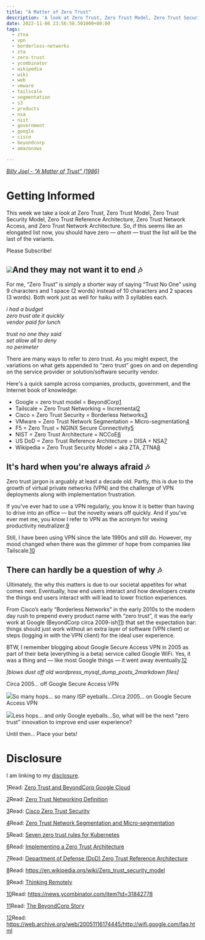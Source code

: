 ```yaml
---
title: "A Matter of Zero Trust"
description: 'A look at Zero Trust, Zero Trust Model, Zero Trust Security Model, Zero Trust Reference Architecture'
date: 2022-11-06 23:56:58.501000+00:00
tags:
  - ztna
  - vpn
  - borderless-networks
  - zta
  - zero-trust
  - ycombinator
  - wikipedia
  - wiki
  - web
  - vmware
  - tailscale
  - segmentation
  - s3
  - products
  - nsa
  - nist
  - government
  - google
  - cisco
  - beyondcorp
  - amazonaws

---
```


*[Billy Joel - “A Matter of Trust” (1986)](https://www.youtube.com/watch?v=6yYchgX1fMw)*

Getting Informed
================

This week we take a look at Zero Trust, Zero Trust Model, Zero Trust Security Model, Zero Trust Reference Architecture, Zero Trust Network Access, and Zero Trust Network Architecture. So, if this seems like an elongated list now, you should have zero *— ahem —* trust the list will be the last of the variants.

Please Subscribe!

[![](https://bucketeer-e05bbc84-baa3-437e-9518-adb32be77984.s3.amazonaws.com/public/images/400d3c16-90ab-4348-92bf-0121eec1aff1_940x788.png)](https://substackcdn.com/image/fetch/f_auto,q_auto:good,fl_progressive:steep/https%3A%2F%2Fbucketeer-e05bbc84-baa3-437e-9518-adb32be77984.s3.amazonaws.com%2Fpublic%2Fimages%2F400d3c16-90ab-4348-92bf-0121eec1aff1_940x788.png)And they may not want it to end 🎶
---------------------------------

For me, “Zero Trust” is simply a shorter way of saying “Trust No One” using 9 characters and 1 space (2 words) instead of 10 characters and 2 spaces (3 words). Both work just as well for haiku with 3 syllables each.

*i had a budget  
zero trust ate it quickly  
vendor paid for lunch*

*trust no one they said  
set allow all to deny  
no perimeter*

There are many ways to refer to zero trust. As you might expect, the variations on what gets appended to “zero trust” goes on and on depending on the service provider or solution/software security vendor.

Here's a quick sample across companies, products, government, and the Internet book of knowledge:

* Google = zero trust model = BeyondCorp[1](#footnote-1)
* Tailscale = Zero Trust Networking = Incremental[2](#footnote-2)
* Cisco = Zero Trust Security = Borderless Networks[3](#footnote-3)
* VMware = Zero Trust Network Segmentation = Micro-segmentation[4](#footnote-4)
* F5 = Zero Trust = NGINX Secure Connectivity[5](#footnote-5)
* NIST = Zero Trust Architecture = NCCoE[6](#footnote-6)
* US DoD = Zero Trust Reference Architecture = DISA + NSA[7](#footnote-7)
* Wikipedia = Zero Trust Security Model = aka ZTA, ZTNA[8](#footnote-8)

It's hard when you're always afraid 🎶
-------------------------------------

Zero trust jargon is arguably at least a decade old. Partly, this is due to the growth of virtual private networks (VPN) and the challenge of VPN deployments along with implementation frustration.

If you've ever had to use a VPN regularly, you know it is better than having to drive into an office — but the novelty wears off quickly. And if you’ve ever met me, you know I refer to VPN as the acronym for vexing productivity neutralizer.[9](#footnote-9)

Still, I have been using VPN since the late 1990s and still do. However, my mood changed when there was the glimmer of hope from companies like Tailscale.[10](#footnote-10)

There can hardly be a question of why 🎶
---------------------------------------

Ultimately, the why this matters is due to our societal appetites for what comes next. Eventually, how end users interact and how developers create the things end users interact with will lead to lower friction experiences.

From Cisco’s early “Borderless Networks” in the early 2010s to the modern day rush to prepend every product name with “zero trust”, it was the early work at Google (BeyondCorp circa 2009-ish[11](#footnote-11)) that set the expectation bar: things should just work without an extra layer of software (VPN client) or steps (logging in with the VPN client) for the ideal user experience.

BTW, I remember blogging about Google Secure Access VPN in 2005 as part of their beta (everything is a beta) service called Google WiFi. Yes, it was a thing and — like most Google things — it went away eventually.[12](#footnote-12)

*[blows dust off old wordpress\_mysql\_dump\_posts\_2markdown files]* 

Circa 2005… off Google Secure Access VPN

[![](https://bucketeer-e05bbc84-baa3-437e-9518-adb32be77984.s3.amazonaws.com/public/images/09b59fcf-7557-423d-a013-3d8d4d00ec1e_1714x804.png)](https://substackcdn.com/image/fetch/f_auto,q_auto:good,fl_progressive:steep/https%3A%2F%2Fbucketeer-e05bbc84-baa3-437e-9518-adb32be77984.s3.amazonaws.com%2Fpublic%2Fimages%2F09b59fcf-7557-423d-a013-3d8d4d00ec1e_1714x804.png)So many hops… so many ISP eyeballs…Circa 2005… on Google Secure Access VPN

[![](https://bucketeer-e05bbc84-baa3-437e-9518-adb32be77984.s3.amazonaws.com/public/images/f21f793b-f01f-465f-875c-65729b40e67e_1732x528.png)](https://substackcdn.com/image/fetch/f_auto,q_auto:good,fl_progressive:steep/https%3A%2F%2Fbucketeer-e05bbc84-baa3-437e-9518-adb32be77984.s3.amazonaws.com%2Fpublic%2Fimages%2Ff21f793b-f01f-465f-875c-65729b40e67e_1732x528.png)Less hops… and only Google eyeballs…So, what will be the next “zero trust” innovation to improve end user experience?

Until then… Place your bets!

Disclosure
==========

I am linking to my [disclosure](https://jaycuthrell.com/disclosure/?utm_campaign=Fudge%20Sunday&utm_medium=email&utm_source=Revue%20newsletter).

[1](#footnote-anchor-1)Read: [Zero Trust and BeyondCorp Google Cloud](https://cloud.google.com/blog/topics/developers-practitioners/zero-trust-and-beyondcorp-google-cloud)

[2](#footnote-anchor-2)Read: [Zero Trust Networking Definition](https://tailscale.com/kb/1123/zero-trust/)

[3](#footnote-anchor-3)Read: [Cisco Zero Trust Security](https://www.cisco.com/c/en_sg/products/security/zero-trust.html)

[4](#footnote-anchor-4)Read: [Zero Trust Network Segmentation and Micro-segmentation](https://www.vmware.com/solutions/micro-segmentation.html)

[5](#footnote-anchor-5)Read: [Seven zero trust rules for Kubernetes](https://www.cncf.io/blog/2022/11/04/seven-zero-trust-rules-for-kubernetes/)

[6](#footnote-anchor-6)Read: [Implementing a Zero Trust Architecture](https://www.nccoe.nist.gov/projects/implementing-zero-trust-architecture)

[7](#footnote-anchor-7)Read: [Department of Defense (DoD) Zero Trust Reference Architecture](https://dodcio.defense.gov/Portals/0/Documents/Library/(U)ZT_RA_v2.0(U)_Sep22.pdf)

[8](#footnote-anchor-8)Read: <https://en.wikipedia.org/wiki/Zero_trust_security_model>

[9](#footnote-anchor-9)Read: [Thinking Remotely](https://fudge.org/archive/thinking-remotely/)

[10](#footnote-anchor-10)Read: <https://news.ycombinator.com/item?id=31842778>

[11](#footnote-anchor-11)Read: [The BeyondCorp Story](https://www.beyondcorp.com)

[12](#footnote-anchor-12)Read: <https://web.archive.org/web/20051116174445/http://wifi.google.com/faq.html>

